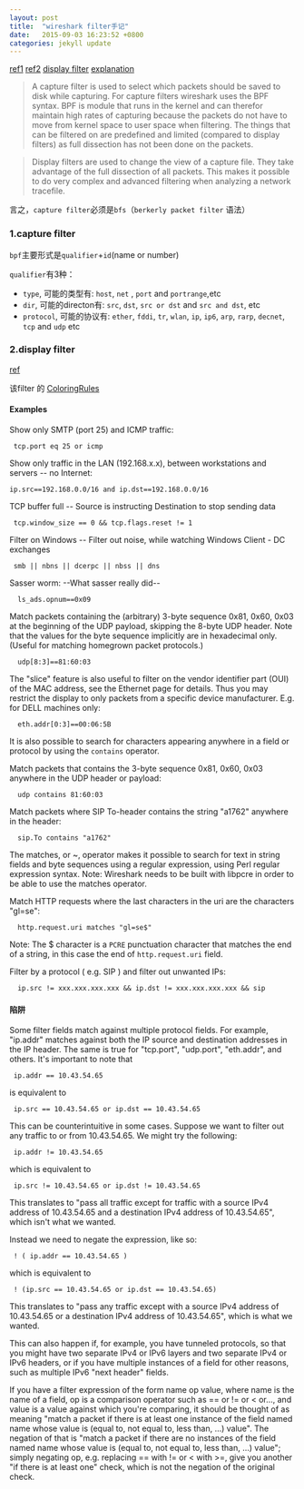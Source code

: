```yaml
---
layout: post
title:  "wireshark filter手记"
date:   2015-09-03 16:23:52 +0800
categories: jekyll update
---
```


[ref1](http://biot.com/capstats/bpf.html)
[ref2](https://ask.wireshark.org/questions/6660/what-is-the-difference-between-capture-filter-and-display-filter)
[display filter](https://wiki.wireshark.org/DisplayFilters)
[explanation](https://wiki.wireshark.org/CaptureFilters#Capture_filter_is_not_a_display_filter)
>A capture filter is used to select which packets should be saved to disk while capturing. For capture filters wireshark uses the BPF syntax. BPF is module that runs in the kernel and can therefor maintain high rates of capturing because the packets do not have to move from kernel space to user space when filtering. The things that can be filtered on are predefined and limited (compared to display filters) as full dissection has not been done on the packets.

>Display filters are used to change the view of a capture file. They take advantage of the full dissection of all packets. This makes it possible to do very complex and advanced filtering when analyzing a network tracefile.

言之，`capture filter`必须是`bfs`（`berkerly packet filter` 语法）


### 1.capture filter

`bpf`主要形式是`qualifier`+`id`(name or number)

`qualifier`有3种：
* `type`, 可能的类型有: `host`, `net` , `port` and `portrange`,etc
* `dir`, 可能的directon有: `src`, `dst`, `src or dst` and `src and dst`, etc
* `protocol`, 可能的协议有: `ether`, `fddi`, `tr`, `wlan`, `ip`, `ip6`, `arp`, `rarp`, `decnet`, `tcp` and `udp` etc



### 2.display filter
[ref](https://www.wireshark.org/docs/dfref/)

该filter 的 [ColoringRules](https://wiki.wireshark.org/ColoringRules)

#### Examples

Show only SMTP (port 25) and ICMP traffic:
```
 tcp.port eq 25 or icmp
```

Show only traffic in the LAN (192.168.x.x), between workstations and servers -- no Internet:
```
ip.src==192.168.0.0/16 and ip.dst==192.168.0.0/16
```

TCP buffer full -- Source is instructing Destination to stop sending data
```
 tcp.window_size == 0 && tcp.flags.reset != 1
```

Filter on Windows -- Filter out noise, while watching Windows Client - DC exchanges
```
 smb || nbns || dcerpc || nbss || dns
```

Sasser worm: --What sasser really did--
```
  ls_ads.opnum==0x09
```

Match packets containing the (arbitrary) 3-byte sequence 0x81, 0x60, 0x03 at the beginning of the UDP payload, skipping the 8-byte UDP header. Note that the values for the byte sequence implicitly are in hexadecimal only. (Useful for matching homegrown packet protocols.)
```
  udp[8:3]==81:60:03
```

The "slice" feature is also useful to filter on the vendor identifier part (OUI) of the MAC address, see the Ethernet page for details. Thus you may restrict the display to only packets from a specific device manufacturer. E.g. for DELL machines only:
```
  eth.addr[0:3]==00:06:5B
```

It is also possible to search for characters appearing anywhere in a field or protocol by using the `contains` operator.

Match packets that contains the 3-byte sequence 0x81, 0x60, 0x03 anywhere in the UDP header or payload:
```
  udp contains 81:60:03
```

Match packets where SIP To-header contains the string "a1762" anywhere in the header:
```
  sip.To contains "a1762"
```

The matches, or ~, operator makes it possible to search for text in string fields and byte sequences using a regular expression, using Perl regular expression syntax. Note: Wireshark needs to be built with libpcre in order to be able to use the matches operator.

Match HTTP requests where the last characters in the uri are the characters "gl=se":
```
  http.request.uri matches "gl=se$"
```

Note: The $ character is a `PCRE` punctuation character that matches the end of a string, in this case the end of `http.request.uri` field.

Filter by a protocol ( e.g. SIP ) and filter out unwanted IPs:
```
  ip.src != xxx.xxx.xxx.xxx && ip.dst != xxx.xxx.xxx.xxx && sip
```

#### 陷阱

Some filter fields match against multiple protocol fields. For example, "ip.addr" matches against both the IP source and destination addresses in the IP header. The same is true for "tcp.port", "udp.port", "eth.addr", and others. It's important to note that
```
 ip.addr == 10.43.54.65
```
is equivalent to
```
 ip.src == 10.43.54.65 or ip.dst == 10.43.54.65
 ```

This can be counterintuitive in some cases. Suppose we want to filter out any traffic to or from 10.43.54.65. We might try the following:
```
 ip.addr != 10.43.54.65
 ```
which is equivalent to
```
 ip.src != 10.43.54.65 or ip.dst != 10.43.54.65
 ```
This translates to "pass all traffic except for traffic with a source IPv4 address of 10.43.54.65 and a destination IPv4 address of 10.43.54.65", which isn't what we wanted.

Instead we need to negate the expression, like so:
```
 ! ( ip.addr == 10.43.54.65 )
```
which is equivalent to
```
 ! (ip.src == 10.43.54.65 or ip.dst == 10.43.54.65)
```

This translates to "pass any traffic except with a source IPv4 address of 10.43.54.65 or a destination IPv4 address of 10.43.54.65", which is what we wanted.

This can also happen if, for example, you have tunneled protocols, so that you might have two separate IPv4 or IPv6 layers and two separate IPv4 or IPv6 headers, or if you have multiple instances of a field for other reasons, such as multiple IPv6 "next header" fields.

If you have a filter expression of the form name op value, where name is the name of a field, op is a comparison operator such as == or != or < or..., and value is a value against which you're comparing, it should be thought of as meaning "match a packet if there is at least one instance of the field named name whose value is (equal to, not equal to, less than, ...) value". The negation of that is "match a packet if there are no instances of the field named name whose value is (equal to, not equal to, less than, ...) value"; simply negating op, e.g. replacing == with != or < with >=, give you another "if there is at least one" check, which is not the negation of the original check.
